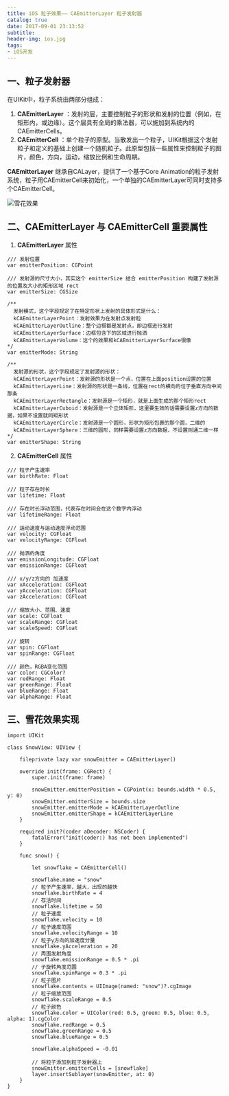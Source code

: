 ```yaml
---
title: iOS 粒子效果—— CAEmitterLayer 粒子发射器
catalog: true
date: 2017-09-01 23:13:52
subtitle:
header-img: ios.jpg
tags:
- iOS开发
---
```

## 一、粒子发射器
在UIKit中，粒子系统由两部分组成：
1. **CAEmitterLayer** ：发射的层，主要控制粒子的形状和发射的位置（例如，在矩形内，或边缘）。这个层具有全局的乘法器，可以施加到系统内的CAEmitterCells。
2. **CAEmitterCell** ：单个粒子的原型。当散发出一个粒子，UIKit根据这个发射粒子和定义的基础上创建一个随机粒子。此原型包括一些属性来控制粒子的图片，颜色，方向，运动，缩放比例和生命周期。

**CAEmitterLayer** 继承自CALayer，提供了一个基于Core Animation的粒子发射系统，粒子用CAEmitterCell来初始化，一个单独的CAEmitterLayer可同时支持多个CAEmitterCell。

![雪花效果](http://upload-images.jianshu.io/upload_images/2708793-e7cf2f428e1022f2.gif?imageMogr2/auto-orient/strip)

## 二、CAEmitterLayer 与 CAEmitterCell 重要属性
1. **CAEmitterLayer** 属性
```
/// 发射位置
var emitterPosition: CGPoint

/// 发射源的尺寸大小，其实这个 emitterSize 结合 emitterPosition 构建了发射源的位置及大小的矩形区域 rect
var emitterSize: CGSize

/**
  发射模式，这个字段规定了在特定形状上发射的具体形式是什么：
  kCAEmitterLayerPoint：发射效果为在发射点发射粒
  kCAEmitterLayerOutline：整个边框都是发射点，即边框进行发射
  kCAEmitterLayerSurface：边框包含下的区域进行抛洒
  kCAEmitterLayerVolume：这个的效果和kCAEmitterLayerSurface很像
*/
var emitterMode: String

/**
  发射源的形状，这个字段规定了发射源的形状：
  kCAEmitterLayerPoint：发射源的形状是一个点，位置在上面position设置的位置
  kCAEmitterLayerLine：发射源的形状是一条线，位置在rect的横向的位于垂直方向中间那条
  kCAEmitterLayerRectangle：发射源是一个矩形，就是上面生成的那个矩形rect
  kCAEmitterLayerCuboid：发射源是一个立体矩形，这里要生效的话需要设置z方向的数据，如果不设置就同矩形状
  kCAEmitterLayerCircle：发射源是一个圆形，形状为矩形包裹的那个圆，二维的
  kCAEmitterLayerSphere：三维的圆形，同样需要设置z方向数据，不设置则通二维一样
*/
var emitterShape: String
```
2. **CAEmitterCell** 属性
```
/// 粒子产生速率
var birthRate: Float

/// 粒子存在时长
var lifetime: Float

/// 存在时长浮动范围，代表存在时间会在这个数字内浮动
var lifetimeRange: Float

/// 运动速度与运动速度浮动范围
var velocity: CGFloat
var velocityRange: CGFloat

/// 抛洒的角度
var emissionLongitude: CGFloat
var emissionRange: CGFloat

/// x/y/z方向的 加速度
var xAcceleration: CGFloat
var yAcceleration: CGFloat
var zAcceleration: CGFloat

/// 缩放大小、范围、速度
var scale: CGFloat
var scaleRange: CGFloat
var scaleSpeed: CGFloat

/// 旋转
var spin: CGFloat
var spinRange: CGFloat

/// 颜色，RGBA变化范围
var color: CGColor?
var redRange: Float
var greenRange: Float
var blueRange: Float
var alphaRange: Float
```

## 三、雪花效果实现
```
import UIKit

class SnowView: UIView {
    
    fileprivate lazy var snowEmitter = CAEmitterLayer()

    override init(frame: CGRect) {
        super.init(frame: frame)
        
        snowEmitter.emitterPosition = CGPoint(x: bounds.width * 0.5, y: 0)
        snowEmitter.emitterSize = bounds.size
        snowEmitter.emitterMode = kCAEmitterLayerOutline
        snowEmitter.emitterShape = kCAEmitterLayerLine
    }
    
    required init?(coder aDecoder: NSCoder) {
        fatalError("init(coder:) has not been implemented")
    }
    
    func snow() {
        
        let snowflake = CAEmitterCell()
        
        snowflake.name = "snow"
        // 粒子产生速率，越大，出现的越快
        snowflake.birthRate = 4
        // 存活时间
        snowflake.lifetime = 50
        // 粒子速度
        snowflake.velocity = 10
        // 粒子速度范围
        snowflake.velocityRange = 10
        // 粒子y方向的加速度分量
        snowflake.yAcceleration = 20
        // 周围发射角度
        snowflake.emissionRange = 0.5 * .pi
        // 子旋转角度范围
        snowflake.spinRange = 0.3 * .pi
        // 粒子图片
        snowflake.contents = UIImage(named: "snow")?.cgImage
        // 粒子缩放范围
        snowflake.scaleRange = 0.5
        // 粒子颜色
        snowflake.color = UIColor(red: 0.5, green: 0.5, blue: 0.5, alpha: 1).cgColor
        snowflake.redRange = 0.5
        snowflake.greenRange = 0.5
        snowflake.blueRange = 0.5
        
        snowflake.alphaSpeed = -0.01
        
        // 将粒子添加到粒子发射器上
        snowEmitter.emitterCells = [snowflake]
        layer.insertSublayer(snowEmitter, at: 0)
    }
}
```